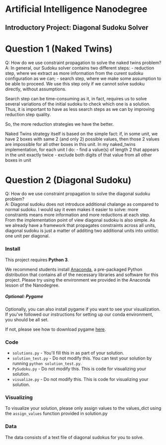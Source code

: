# Artificial Intelligence Nanodegree
## Introductory Project: Diagonal Sudoku Solver

# Question 1 (Naked Twins)
Q: How do we use constraint propagation to solve the naked twins problem?  
A: In general, our Sudoku solver contains two different steps:
     - reduction step, where we extract as more information from the curent sudoku
       configuration as we can;
     - search step, where we make some assumption to be able to proceed. 
       We use this step only if we cannot solve sudoku directly, without assumptions.
       
   Search step can be time-consuming as it, in fact, requires us to solve 
   several variations of the initial sudoku to check which one is a solution.
   Thus, it is important to have as less search steps as we can by improving 
   reduction step quality. 
   
   So, the more reduction strategies we have the better. 
   
   Naked Twins strategy itself is based on the simple fact: if, in some unit, 
   we have 2 boxes with same 2 (and only 2) possible values, then those 2 values 
   are impossible for all other boxes in this unit. 
   In my naked_twins implementation, for each unit I do: 
      - find a value(s) of length 2 that appears in the unit exactly twice 
      - exclude both digits of that value from all other boxes in unit
   


# Question 2 (Diagonal Sudoku)
Q: How do we use constraint propagation to solve the diagonal sudoku problem?  
A: Diagonal sudoku does not introduce additional chalange as compared to 
   normal sudoku. I would say it even makes it easier to solve: more constraints
   means more information and more reductions at each step.
   From the implementation point of view diagonal sudoku is also simple. 
   As we already have a framework that propagates constraints across all units,
   diagonal sudoku is just a matter of additing two additional units into 
   unitlist: one unit per diagonal.

### Install

This project requires **Python 3**.

We recommend students install [Anaconda](https://www.continuum.io/downloads), a pre-packaged Python distribution that contains all of the necessary libraries and software for this project. 
Please try using the environment we provided in the Anaconda lesson of the Nanodegree.

##### Optional: Pygame

Optionally, you can also install pygame if you want to see your visualization. If you've followed our instructions for setting up our conda environment, you should be all set.

If not, please see how to download pygame [here](http://www.pygame.org/download.shtml).

### Code

* `solutions.py` - You'll fill this in as part of your solution.
* `solution_test.py` - Do not modify this. You can test your solution by running `python solution_test.py`.
* `PySudoku.py` - Do not modify this. This is code for visualizing your solution.
* `visualize.py` - Do not modify this. This is code for visualizing your solution.

### Visualizing

To visualize your solution, please only assign values to the values_dict using the ```assign_values``` function provided in solution.py

### Data

The data consists of a text file of diagonal sudokus for you to solve.